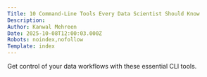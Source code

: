 ```yaml
---
Title: 10 Command-Line Tools Every Data Scientist Should Know
Description: 
Author: Kanwal Mehreen
Date: 2025-10-08T12:00:03.000Z
Robots: noindex,nofollow
Template: index
---
```

Get control of your data workflows with these essential CLI tools.